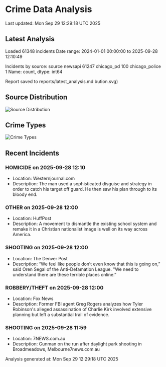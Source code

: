 # Crime Data Analysis
Last updated: Mon Sep 29 12:29:18 UTC 2025

## Latest Analysis

Loaded 61348 incidents
Date range: 2024-01-01 00:00:00 to 2025-09-28 12:10:49

Incidents by source:
source
newsapi           61247
chicago_pd          100
chicago_police        1
Name: count, dtype: int64

Report saved to reports/latest_analysis.md
bution.svg)

## Source Distribution
![Source Distribution](images/source_distribution.svg)

## Crime Types
![Crime Types](images/crime_types.svg)

## Recent Incidents

### HOMICIDE on 2025-09-28 12:10
- Location: Westernjournal.com
- Description: The man used a sophisticated disguise and strategy in order to catch his target off guard. He then saw his plan through to its bloody end.


### OTHER on 2025-09-28 12:00
- Location: HuffPost
- Description: A movement to dismantle the existing school system and remake it in a Christian nationalist image is well on its way across America.


### SHOOTING on 2025-09-28 12:00
- Location: The Denver Post
- Description: “We feel like people don’t even know that this is going on,” said Oren Segal of the Anti-Defamation League. "We need to understand there are these terrible places online.”


### ROBBERY/THEFT on 2025-09-28 12:00
- Location: Fox News
- Description: Former FBI agent Greg Rogers analyzes how Tyler Robinson's alleged assassination of Charlie Kirk involved extensive planning but left a substantial trail of evidence.


### SHOOTING on 2025-09-28 11:59
- Location: 7NEWS.com.au
- Description: Gunman on the run after daylight park shooting in Broadmeadows, Melbourne7news.com.au

Analysis generated at: Mon Sep 29 12:29:18 UTC 2025
